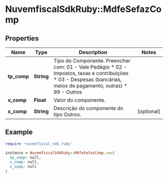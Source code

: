 # NuvemfiscalSdkRuby::MdfeSefazComp

## Properties

| Name | Type | Description | Notes |
| ---- | ---- | ----------- | ----- |
| **tp_comp** | **String** | Tipo do Componente.  Preencher com: 01 - Vale Pedágio  * 02 - Impostos, taxas e contribuições  * 03 - Despesas (bancárias, meios de pagamento, outras)  * 99 - Outros |  |
| **v_comp** | **Float** | Valor do componente. |  |
| **x_comp** | **String** | Descrição do componente do tipo Outros. | [optional] |

## Example

```ruby
require 'nuvemfiscal_sdk_ruby'

instance = NuvemfiscalSdkRuby::MdfeSefazComp.new(
  tp_comp: null,
  v_comp: null,
  x_comp: null
)
```

